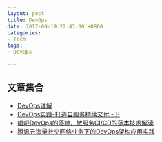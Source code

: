 ```yaml
---
layout: post
title: DevOps
date: 2017-09-19 22:43:00 +0800
categories:
- Tech
tags:
- DevOps

---
```


## 文章集合

- [DevOps详解](http://www.infoq.com/cn/articles/detail-analysis-of-devops)	
- [DevOps实践-打造自服务持续交付 -下](http://www.infoq.com/cn/articles/devops--build-self-service-continuous-delivery-part02)
- [唱吧DevOps的落地，微服务CI/CD的范本技术解读](http://www.infoq.com/cn/articles/devops-landing-in-changba)
- [腾讯云海量社交网络业务下的DevOps架构应用实践](http://www.infoq.com/cn/news/2017/08/tengxun-DevOps-Arch)